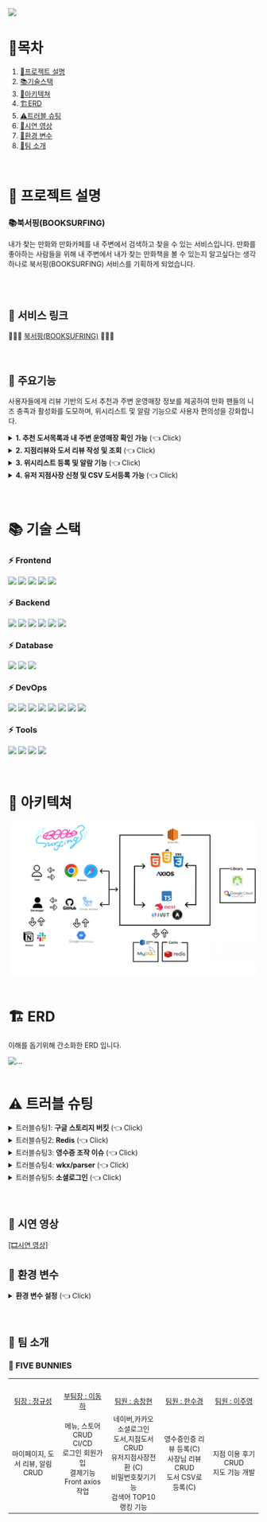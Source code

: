 <img src="./assets/url/booksurfing_mainposter.jpg">

<div align=left>

# 📌목차

1. [📄프로젝트 설명](#-프로젝트-설명)
2. [📚기술스택](#-기술-스택)
3. [🔧아키텍쳐](#-아키텍쳐)
4. [🏗️ERD](#-ERD)
5. [⚠️트러블 슈팅](#-트러블-슈팅)
6. [🎥시연 영상](#-시연-영상)
7. [🍏환경 변수](#-환경-변수)
8. [👥팀 소개](#-팀-소개)

</div>
<br>

# 📄 프로젝트 설명

### 📚북서핑(BOOKSURFING)

내가 찾는 만화와 만화카페를 내 주변에서 검색하고 찾을 수 있는 서비스입니다. 만화를 좋아하는 사람들을 위해 내 주변에서 내가 찾는 만화책을 볼 수 있는지 알고싶다는 생각 하나로 북서핑(BOOKSURFING) 서비스를 기획하게 되었습니다.

<br>
<br>

## 🚀 서비스 링크

<div>
    🌊🌊🌊 <a href="https://www.booksurfing.store">북서핑(BOOKSUFRING)</span></a> 🌊🌊🌊
</div>

<br>
<br>

## 📕 주요기능

사용자들에게 리뷰 기반의 도서 추천과 주변 운영매장 정보를 제공하여 만화 팬들의 니즈 충족과 활성화를 도모하며, 위시리스트 및 알람 기능으로 사용자 편의성을 강화합니다.

<details>
   <summary> <b>1. 추천 도서목록과 내 주변 운영매장 확인 가능</b>  (👈 Click)</summary>
<br />

- 추천 도서목록은 유저들의 리뷰순으로 선정되며 메인페이지의 슬라이드를 통해 확인할 수 있습니다.
- 메인페이지 하단의 운영매장은 북서핑과 제휴된 지점매장들이며 각 매장의 운영시간, 메뉴, 소장도서 등의 정보를 확인 가능합니다.
- 헤더의 BOOKCAFE를 누르면 반경 3km 이내의 내 주변 운영매장을 알 수 있습니다.
</details>

<details>
   <summary> <b>2. 지점리뷰와 도서 리뷰 작성 및 조회</b>  (👈 Click)</summary>
<br />

- 지점리뷰와 도서리뷰는 유저들만 작성이 가능합니다.
- 지점 리뷰는 일반 리뷰와 영수증 리뷰로 나뉘어서 작성이 가능합니다. 영수증 리뷰를 통해 더욱 신뢰도 있는 지점을 알 수 있습니다.
</details>

<details>
   <summary> <b>3. 위시리스트 등록 및 알람 기능
</b>  (👈 Click)</summary>
<br />

- 유저는 원하는 도서와 지점을 위시리스트에 등록 가능합니다.
- 만약 원하는 도서가 원하는 지점에 입고되었을때 자동으로 유저에게 알람이 갑니다.
</details>

<details>
   <summary> <b>4. 유저 지점사장 신청 및 CSV 도서등록 가능
</b>  (👈 Click)</summary>
<br />

- 유저는 지점사장으로 신청폼을 제출하고 관리자의 심사 하에 지점사장으로 전환이 가능합니다.
- 지점 사장은 지점 수정에서 CSV로 간편하게 도서등록이 가능합니다.

</details>
<br>
<br>

# 📚 기술 스택

### ⚡ Frontend

<div dir="auto">
    <img src="https://img.shields.io/badge/HTML5-E34F26?style=for-the-badge&logo=HTML5&logoColor=white">
    <img src="https://img.shields.io/badge/CSS3-1572B6?style=for-the-badge&logo=CSS3&logoColor=white">
    <img src="https://img.shields.io/badge/JavaScript-F7DF1E?style=for-the-badge&logo=JavaScript&logoColor=white">
    <img src="https://img.shields.io/badge/Bootstrap-7952B3?style=for-the-badge&logo=Bootstrap&logoColor=white">
    <img src="https://img.shields.io/badge/Axios-5A29E4?style=for-the-badge&logo=Axios&logoColor=white">
</div>

### ⚡ Backend

<div dir="auto">
   <img src="https://img.shields.io/badge/nodejs-brightgreen?style=for-the-badge&logo=nestjs&logoColor=white">
    <img src="https://img.shields.io/badge/nestjs-E0234E?style=for-the-badge&logo=nestjs&logoColor=white">
    <img src="https://img.shields.io/badge/Typeorm-262627?style=for-the-badge&logo=typeorm&logoColor=white">
    <img src="https://img.shields.io/badge/TypeScript-3178C6?style=for-the-badge&logo=TypeScript&logoColor=white">
    <img src="https://img.shields.io/badge/Nodemailer-22B573?style=for-the-badge&logo=Nodemailer&logoColor=white">
   <img src="https://img.shields.io/badge/multer-112233?style=for-the-badge&logo=multer&logoColor=white">

   <img src="">
  
</div>

### ⚡ Database

<div dir="auto">
    <img src="https://img.shields.io/badge/MySQL-4479A1?style=for-the-badge&logo=MySQL&logoColor=white">
    <img src="https://img.shields.io/badge/Amazon RDS-527FFF?style=for-the-badge&logo=Amazon RDS&logoColor=white">
    <img src="https://img.shields.io/badge/Redis-DC382D?style=for-the-badge&logo=Redis&logoColor=white">
    
</div>

### ⚡ DevOps

<div dir="auto">
    <img src="https://img.shields.io/badge/googlecloud-4285F4?style=for-the-badge&logo=googlecloud&logoColor=white">
  <img src="https://img.shields.io/badge/Git-F05032?style=for-the-badge&logo=Git&logoColor=white">
    <img src="https://img.shields.io/badge/GitHub-181717?style=for-the-badge&logo=GitHub&logoColor=white">
   <img src="https://img.shields.io/badge/GitHub_Actions-2088FF?style=for-the-badge&logo=GitHub-Actions&logoColor=white">
<img src="https://img.shields.io/badge/PM2-2B037A?style=for-the-badge&logo=PM2&4a154b=white">
 <img src="https://img.shields.io/badge/Amazon-S3-569A31?style=for-the-badge&logo=Amazon-S3&4a154b=white">
  <img src="https://img.shields.io/badge/Amazon-EC2-FF9900?style=for-the-badge&logo=Amazon-EC2&4a154b=white">
  <img src="https://img.shields.io/badge/amazons3-569A31?style=for-the-badge&logo=amazons3&logoColor=white">

</div>

### ⚡ Tools

<div dir="auto">
    <img src="https://img.shields.io/badge/Slack-4A154B?style=for-the-badge&logo=Slack&logoColor=white">
    <img src="https://img.shields.io/badge/Notion-000000?style=for-the-badge&logo=Notion&logoColor=white">
      <img src="https://img.shields.io/badge/Visual_Studio_Code-007acc?style=for-the-badge&logo=Visual-Studio-Code&logoColor=white">
         <img src="https://img.shields.io/badge/swagger-112233?style=for-the-badge&logo=swagger&logoColor=white">
</div>

<br>
<br>

# 🔧 아키텍쳐

 <img src="./assets/url/book_service_architecture.jpg" alt="...">
<br>
<br>

# 🏗️ ERD

이해를 돕기위해 간소화한 ERD 입니다.

<img src="./assets/url/erd.png" alt="...">
<br>
<br>

# ⚠️ 트러블 슈팅

<details>
  <summary> 트러블슈팅1: <b>구글 스토리지 버킷</b> (👈 Click)</summary>
<br />

### 문제점

1. **AWS S3 이미지 업로드로 메모리 부족:**
   - EC2 서버에서 AWS S3 버킷을 사용하여 이미지 업로드 시, 메모리 부족 문제로 서버 실행이 불가능한 상황.
2. **AWS-SDK 버전 메모리 누수 현상:**
   - 현재 사용 중인 AWS-SDK 버전에서 발생하는 메모리 누수로 인한 문제 확인.

### **해결방안 및 의사결정**

1. **선택1 - S3 버킷 전용 라이브러리 사용:**
   - AWS-SDK 대신 S3 버킷 전용 라이브러리를 도입하여 메모리 부족 현상을 해결.
2. **선택2 - 구글 스토리지 버킷 사용:**
   - 구글 스토리지 버킷을 채택하여 이미지 업로드 시 메모리 부족 문제를 해결.

### **구현 계획**

1. **선택1 - S3 버킷 전용 라이브러리 도입:**
   - 현재 사용 중인 AWS-SDK 대신 S3 전용 라이브러리를 도입하여 이미지 업로드 로직 수정.
   - 새로운 라이브러리가 메모리를 효율적으로 사용하도록 확인 후 반영.
2. **선택2 - 구글 스토리지 버킷 채택:**
   - 구글 스토리지 버킷을 프로젝트에 통합하고 이미지 업로드 관련 코드 수정.
   - 구글 스토리지를 통해 이미지 업로드 시 메모리 부족 문제 확인 후 조치.

### **예상 효과**

1. **메모리 부족 현상 개선:**
   - 선택한 방법에 따라 메모리 부족 문제를 효과적으로 해결하여 EC2 서버가 안정적으로 실행될 것으로 기대.
2. **AWS-SDK 메모리 누수 해소:**
   - 새로운 이미지 업로드 라이브러리 도입으로 AWS-SDK 버전에서 발생한 메모리 누수 문제를 해결.
3. **성능 향상:**
   - 선택한 방법에 따라 이미지 업로드 성능이 향상되어 사용자 경험을 개선할 것으로 예상.
   </details>

<details>
  <summary> 트러블슈팅2: <b>Redis</b> (👈 Click)</summary>
<br />

### **문제점**

도서 데이터를 DB에서 불러오는 과정에서 대량의 데이터를 처리하는 데 시간이 소요되어 사용자 경험이 저하됐다.

### **해결방안 및 의사결정**

**도서 데이터 조회 성능 개선:**

1. **SQL 쿼리문 활용**

- 데이터베이스 쿼리문에서 불필요한 데이터를 최소화하고, 필요한 데이터만을 선택적으로 가져올 수 있도록 SQL 쿼리문을 최적화한다.
- 특정 검색어에 해당하는 도서의 id, 타이틀과 이미지 URL만을 선택하여 가져오도록 수정해서 가져오는 데이터 양을 최소화한다.

2. **Redis 캐싱 기능 활용:**

- 검색어를 키로 사용하여 도서 데이터의 일부를 Redis에 캐시로 저장한다.
- 사용자가 도서를 검색할 때, 먼저 Redis 캐시에서 데이터를 찾고, 없을 경우 DB에서 최적화된 데이터를 가져와서 Redis에 저장한다.
- 캐시 만료 기간을 설정하여 주기적으로 데이터를 갱신하도록 한다.

### **구현 계획**

1. **도서 데이터 조회 성능 개선:**

- SQL 쿼리문을 수정하여 필요한 데이터만을 효율적으로 가져오도록 최적화한다.
- 가져오는 데이터 양을 최소화하여 성능 향상을 기대할 수 있도록 한다.

1. **Redis 캐싱 구현:**

- 검색 시 Redis에 캐시된 데이터가 있는지 확인하고, 없으면 DB에서 데이터를 가져와서 Redis에 저장하는 로직을 개발한다.
- Redis에 저장되는 키는 검색어로, 값은 해당 도서 데이터로 한다.
- 캐시 만료 기간은 2분으로 설정함.

### **예상 효과**

**데이터 로드 속도 향상:**

- 효율적인 SQL 쿼리문과 최소한의 필수 데이터만을 가져오는 방식으로 데이터 로드 속도를 향상시켜 사용자 경험을 개선합니다.
- Redis 캐싱을 통해 반복적인 요청에 대한 성능 향상을 기대할 수 있습니다.
   </details>

 <details>
  <summary> 트러블슈팅3: <b>영수증 조작 이슈</b> (👈 Click)</summary>
<br />

OCR 선정 이유

## <img src="./assets/url/google_cloud_vision.png.jpg.jpg" alt="...">

OCR 중에서 비교해 보니 종합적으로 google cloud vision이 제일 적합하다고 느꼈다.

### 문제점

**1. 영수증 조작 문제**

OCR은 사진을 텍스트로 변환 하는 것이므로 영수증에 들어갈만한 keyword인지 판별 후 가져오는 것으로 코드를 작성하였다.

만약 해당 키워드가 포함되면 모두 영수증으로 인식 후, 가게명, 주소가 같다면 종이 위조 영수증도 영수증으로 인식된다.

또한, 환불 영수증에 대한 따로 유효성 처리가 없다.

### **해결방안 및 의사결정**

1. **영수증 패턴인식 모델 학습**

- 영수증 데이터 정보를 인식시켜서 학습시키는 방법을 생각했지만, 실제적으로 실현되기 어렵다.

1. **영수증 전용 템플릿 이용하기**

- Azure Document Intelligence 와 같이 영수증 전용 템플릿을 사용하려고 하였으나 영수증 전용 템플릿은 올리는 사진이 영수증이라는 가정하에 적힌 정보를 추출해내므로 keyword 처리만 없을 뿐 위조가 가능하다는 문제가 발생한다.

1.  **영수증을 직접 관리자가 확인 하기**

- 사용자가 영수증을 올리면 관리자에게 영수증 사진이 보내지게 되며 관리자가 확인 후 영수증을 승인하는 방식이다.

위의 해결방안 중 위조방지를 위해 영수증을 직접 관리자가 확인하는 과정이 필수이므로 영수증 전용 템플릿을 이용하기 보다는 키워드로 영수증 여부를 확인하는 코드에서 **영수증을 직접 관리자가 확인 하는 코드를 추가하는 것을 선택하였습니다.**

### 구현 계획

1. **Google storage에 영수증 사진을 저장:**

- 사진을 올리면 Google storage에 사진파일을 저장

1. **저장된 영수증 사진을 Slack으로 전송:**

- 영수증 키워드 판별, 일치하는 가게 정보 및 주소, 중복영수증 판별 조건 통과 시 slack으로 사진과 DB에 저장된 id 값 전송

1. **영수증 판별:**

- Slack 알림을 통해 관리자가 영수증 상태(승인, 미승인)을 변경하는 로직 추가

### 예상 효과

1. **위조된 영수증 판별:**

영수증을 관리자가 확인함으로 인해 위조된 영수증 판별이 가능

 </details>

 <details>
  <summary> 트러블슈팅4: <b>wkx/parser</b> (👈 Click)</summary>
<br />

### 문제점

TypeORM을 이용하면 MySQL에 위치값을 나타내는 형식인 Point(x, y) 값을 집어넣을 수 없는 문제

### 해결방안

TypeORM에서 지원하는 Queryselector를 이용해 실제 SQL 쿼리와 비슷한 형태로 값을 집어넣는 방안(wkx)

저장된 값을 그대로 사용할 수 없어 Point를 **Parser 라이브러리**를 이용해 거리 계산 및 주변 지점 찾기 기능 완성

</details>

 <details>
  <summary> 트러블슈팅5: <b>소셜로그인</b> (👈 Click)</summary>
<br />

### **문제점**

1. **보안 이슈 - URL에 토큰 노출:**
   - 현재 소셜 로그인에서는 URL을 통해 access token과 refresh token을 전송하고 있습니다. 이는 보안상 취약점을 가지고 있습니다.
2. **쿠키를 통한 로그인 이슈:**
   - 기존에 JWT를 사용하여 사용자 인증을 진행하던 중, 소셜 로그인에서는 쿠키를 사용하여 토큰을 받는 과정이 추가되어 있습니다.
3. **HTML 및 로직 불일치:**
   - 로그인 성공시 받아주는 HTML이 없이 로직만이 구현되어 있습니다. 이로 인해 사용자에게 적절한 응답 및 사용자 경험이 미흡합니다.

### **해결방안 및 의사결정**

1. **JWT 기반 소셜 로그인으로의 전환:**
   - 현재의 보안 이슈와 사용자 인증 방식의 일관성을 위해, 소셜 로그인에서도 JWT를 사용하여 인증하도록 변경하기로 결정했습니다.
   - 소셜 로그인 후에도 JWT를 통해 토큰을 안전하게 전달하고 관리할 수 있습니다.
2. **Redis 활용하여 코드와 사용자 ID 저장:**
   - 소셜 로그인 시 발급된 코드와 사용자 ID를 Redis에 저장하는 로직을 추가합니다. 이를 통해 나중에 해당 코드를 이용해 사용자를 확인할 수 있습니다.
3. **HTML 및 사용자 응답 강화:**
   - 로그인 성공시 받아주는 HTML 페이지와 로직을 개선하여, 사용자에게 적절한 응답을 제공하고 사용자 경험을 향상시킬 수 있도록 합니다.

### **구현 계획**

1. **JWT 기반 소셜 로그인 구현:**
   - 소셜 로그인에서 JWT를 사용하여 토큰을 안전하게 전달하기 위한 코드 및 로직을 구현합니다.
2. **Redis를 활용한 코드 및 사용자 ID 저장 로직 추가:**
   - 소셜 로그인 시 발급된 코드와 사용자 ID를 Redis에 저장하고, 이를 통해 나중에 인증을 진행합니다. 만료기간은 30초로 설정합니다.
3. **HTML 및 로직 개선:**
   - 로그인 성공시 사용자에게 적절한 HTML 페이지를 제공하고, 로직을 개선하여 응답의 일관성을 확보합니다.

### **예상 효과**

1. **보안 강화:**
   - URL에 노출되는 토큰 문제를 해결하고, JWT를 통해 안전하게 사용자 인증을 수행하여 보안성을 강화합니다.
2. **일관된 사용자 인증 메커니즘:** - 모든 로그인 방식에서 JWT를 사용하여 사용자 인증을 일관되게 처리함으로써 개발 및 유지보수의 효율성을 향상시킵니다.
</details>
<br>
<br>

## 🎥 시연 영상

[[🎞시연 영상]](https://youtu.be/h2sHEe_xnmU?si=SxImY96eu9YnSxGP)

## 🍏 환경 변수

<details>
  <summary> <b>환경 변수 설정</b> (👈 Click)</summary>
<br />

다음은 프로젝트를 실행하기 위해 필요한 환경 변수들입니다. 프로젝트를 실행하기 전에 이 변수들을 설정해야 합니다.

## Database 설정

- **DATABASE_HOST**: 데이터베이스 호스트
- **DATABASE_PORT**: 데이터베이스 포트
- **DATABASE_USERNAME**: 데이터베이스 사용자 이름
- **DATABASE_PASSWORD**: 데이터베이스 암호
- **DATABASE_NAME**: 데이터베이스 이름
- **DATABASE_SYNC**: 데이터베이스 동기화 여부

## Google 스토리지 설정

- **GOOGLE_DATABASE_HOST**: Google 스토리지 호스트
- **GOOGLE_DATABASE_PORT**: Google 스토리지 포트
- **GOOGLE_DATABASE_USERNAME**: Google 스토리지 사용자 이름
- **GOOGLE_DATABASE_PASSWORD**: Google 스토리지 암호
- **GOOGLE_DATABASE_NAME**: Google 스토리지 이름
- **GOOGLE_DATABASE_SYNC**: Google 스토리지 동기화 여부

## 서버 설정

- **SERVER_PORT**: 서버 포트

## JWT 토큰 설정

- **JWT_ACCESS_TOKEN_SECRET**: 액세스 토큰 비밀키
- **JWT_ACCESS_TOKEN_EXP**: 액세스 토큰 만료 시간
- **JWT_REFRESH_TOKEN_SECRET**: 리프레시 토큰 비밀키
- **JWT_REFRESH_TOKEN_EXP**: 리프레시 토큰 만료 시간

## AWS 설정

- **AWS_ACCESS_KEY_ID**: AWS 액세스 키 ID
- **AWS_SECRET_ACCESS_KEY**: AWS 비밀 액세스 키
- **AWS_S3_BUCKET**: AWS S3 버킷 이름

## Google Cloud 설정

- **GOOGLE_PROJECTID**: Google Cloud 프로젝트 ID
- **GOOGLE_BUCKET_NAME**: Google Cloud 버킷 이름
- **KEYFILE**: Google Cloud 키 파일 경로

## 카카오 소셜 로그인 설정

- **KAKAO_CLIENT_ID**: 카카오 클라이언트 ID
- **KAKAO_CLIENT_SECRET**: 카카오 클라이언트 시크릿
- **KAKAO_REDIRECT_URI**: 카카오 리디렉션 URI
- **KAKAO_ADMIN_REDIRECT_URI**: 카카오 관리자 리디렉션 URI

## 네이버 소셜 로그인 설정

- **NAVER_CLIENT_ID**: 네이버 클라이언트 ID
- **NAVER_CLIENT_SECRET**: 네이버 클라이언트 시크릿
- **NAVER_REDIRECT_URI**: 네이버 리디렉션 URI
- **NAVER_ADMIN_REDIRECT_URI**: 네이버 관리자 리디렉션 URI

## Redis 설정

- **REDIS_USERNAME**: Redis 사용자 이름
- **REDIS_HOST**: Redis 호스트
- **REDIS_PORT**: Redis 포트
- **REDIS_PASSWORD**: Redis 암호
- **REDIS_EXPIRATION_TIME_SECONDS**: Redis 만료 시간(초)
- **REDIS_CODE_EXPIRATION_TIME_SECONDS**: Redis 코드 만료 시간(초)

## 메일 설정

- **MAIL_USER**: 메일 사용자 이름
- **MAIL_PASS**: 메일 비밀번호

## Book API 키

- **book_api**: Book API 키

## 영수증 OCR 설정

- **receipt_projectId**: OCR 프로젝트 ID
- **receipt_BUCKET_NAME**: OCR 버킷 이름
- **receit_keyfile**: OCR 키 파일 경로

## Slack 설정

- **slack_token**: Slack 토큰
- **slack_conversationId**: Slack 채널 ID

</details>
<br>
<br>

## 👋 팀 소개

### 🐰 FIVE BUNNIES

<table>
  <tbody>
    <tr align="center">
      <td align="center"><img src="https://avatars.githubusercontent.com/u/147012985?v=4" width="100px;" alt=""/><br /></td>
      <td align="center"><img src="https://avatars.githubusercontent.com/u/142077313?v=4" width="100px;" alt=""/><br /></td>
      <td align="center"><img src="https://avatars.githubusercontent.com/u/145769307?v=4" width="100px;" alt=""/><br /></td>
      <td align="center"><img src="https://avatars.githubusercontent.com/u/146528481?v=4" width="100px;" alt=""/><br /></td>
      <td align="center"><img src="https://avatars.githubusercontent.com/u/10878698?v=4" width="100px;" alt=""/><br /></td>
      
   
  </tr>
  <tr align="center">
  <td width="300"><a href="https://github.com/gyusungjung">팀장 : 정규성<br /></a></td>
  <td width="300"><a href="https://github.com/DevThive">부팀장 : 이동하</a></td>
  <td width="300"><a href="https://github.com/songowen">팀원 : 송창현</a></td>
  <td width="300"><a href="https://github.com/hhsukyu">팀원 : 한수경</a></td>
  <td width="300"><a href="https://github.com/precipice-">팀원 : 이주영</a></td>
  </tr>
     <tr align="center" height="200">
    <td>
      마이페이지, 도서 리뷰, 알림 CRUD<br>
    </td>
    <td>
    메뉴, 스토어 CRUD<br>
    CI/CD <br>
    로그인 회원가입<br>
      결제기능<br>
      Front axios 작업<br>
    <br>
    </td>
    <td>
      네이버,카카오 소셜로그인<br>
      도서,지점도서CRUD<br>
      유저지점사장전환 (C)<br>
      비밀번호찾기기능<br>
      검색어 TOP10 랭킹 기능<br>
    </td>
    <td>
      영수증인증 리뷰 등록(C)<br>
      사장님 리뷰 CRUD<br>
      도서 CSV로 등록(C)<br>
    </td>
       <td>
      지점 이용 후기 CRUD<br>
        지도 기능 개발<br>
    </td>
  </tr>
  </tbody>
</table>

<br>
<br>

